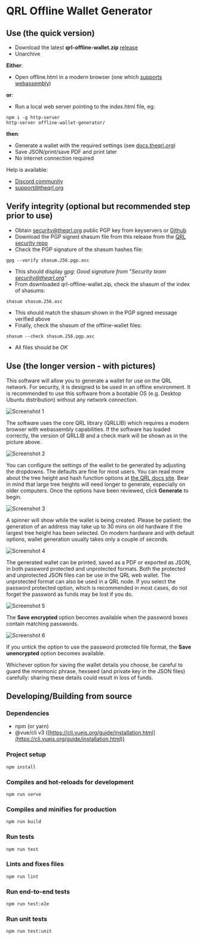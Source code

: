 # QRL Offline Wallet Generator

## Use (the quick version)

- Download the latest **qrl-offline-wallet.zip** [release](https://github.com/theQRL/offline-wallet-generator/releases)
- Unarchive

**Either**:

- Open offline.html in a modern browser (one which [supports webassembly](https://caniuse.com/#feat=wasm))

**or**:

- Run a local web server pointing to the index.html file, eg:

```
npm i -g http-server
http-server offline-wallet-generator/
```

**then**:

- Generate a wallet with the required settings (see [docs.theqrl.org](https://docs.theqrl.org))
- Save JSON/print/save PDF and print later
- No internet connection required

Help is available:

- [Discord community](https://discord.gg/jBT6BEp)
- <support@theqrl.org>

## Verify integrity (optional but recommended step prior to use)

- Obtain security@theqrl.org public PGP key from keyservers or [Github](https://raw.githubusercontent.com/theQRL/security/master/security.theqrl.org.gpg.asc)
- Download the PGP signed shasum file from this release from the [QRL security repo](https://github.com/theQRL/security/tree/master/offline-wallet-generator)
- Check the PGP signature of the shasum hashes file:
```
gpg --verify shasum.256.pgp.asc
```
- This should display _gpg: Good signature from "Security team <security@theqrl.org>"_
- From downloaded qrl-offline-wallet.zip, check the shasum of the index of shasums:
```
shasum shasum.256.asc
```
- This should match the shasum shown in the PGP signed message verified above
- Finally, check the shasum of the offline-wallet files:
```
shasum --check shasum.256.pgp.asc
```
- All files should be _OK_

## Use (the longer version - with pictures)

This software will allow you to generate a wallet for use on the QRL network.  For security, it is designed to be used in an offline environment.  It is recommended to use this software from a bootable OS (e.g. Desktop Ubuntu distribution) without any network connection.

![Screenshot 1](https://github.com/theqrl/offline-wallet-generator/blob/master/src/assets/qrl-vue-wallet.png)

The software uses the core QRL library (QRLLIB) which requires a modern browser with webassembly capabilities.  If the software has loaded correctly, the version of QRLLIB and a check mark will be shown as in the picture above.

![Screenshot 2](https://github.com/theqrl/offline-wallet-generator/blob/master/src/assets/qrl-vue-wallet_1.png)

You can configure the settings of the wallet to be generated by adjusting the dropdowns.  The defaults are fine for most users.  You can read more about the tree height and hash function options at [the QRL docs site](https://docs.theqrl.org/wallet/basics/#qrl-web-wallet).  Bear in mind that large tree heights will need longer to generate, especially on older computers.  Once the options have been reviewed, click **Generate** to begin.

![Screenshot 3](https://github.com/theqrl/offline-wallet-generator/blob/master/src/assets/qrl-vue-wallet_2.png)

A spinner will show while the wallet is being created.  Please be patient: the generation of an address may take up to 30 mins on old hardware if the largest tree height has been selected.  On modern hardware and with default options, wallet generation usually takes only a couple of seconds.

![Screenshot 4](https://github.com/theqrl/offline-wallet-generator/blob/master/src/assets/qrl-vue-wallet_3.png)

The generated wallet can be printed, saved as a PDF or exported as JSON, in both password protected and unprotected formats. Both the protected and unprotected JSON files can be use in the QRL web wallet.  The unprotected format can also be used in a QRL node.  If you select the password protected option, which is recommended in most cases, do not forget the password as funds may be lost if you do.

![Screenshot 5](https://github.com/theqrl/offline-wallet-generator/blob/master/src/assets/qrl-vue-wallet_4.png)

The **Save encrypted** option becomes available when the password boxes contain matching passwords.

![Screenshot 6](https://github.com/theqrl/offline-wallet-generator/blob/master/src/assets/qrl-vue-wallet_5.png)

If you untick the option to use the password protected file format, the **Save unencrypted** option becomes available.

Whichever option for saving the wallet details you choose, be careful to guard the mnemonic phrase, hexseed (and private key in the JSON files) carefully: sharing these details could result in loss of funds.

## Developing/Building from source

### Dependencies

- npm (or yarn)
- @vue/cli v3 ([https://cli.vuejs.org/guide/installation.html](https://cli.vuejs.org/guide/installation.html))

### Project setup
```
npm install
```

### Compiles and hot-reloads for development
```
npm run serve
```

### Compiles and minifies for production
```
npm run build
```

### Run tests
```
npm run test
```

### Lints and fixes files
```
npm run lint
```

### Run end-to-end tests
```
npm run test:e2e
```

### Run unit tests
```
npm run test:unit
```

